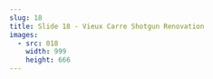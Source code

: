 ```yaml
---
slug: 18
title: Slide 18 - Vieux Carre Shotgun Renovation
images:
  - src: 018
    width: 999
    height: 666
---
```

